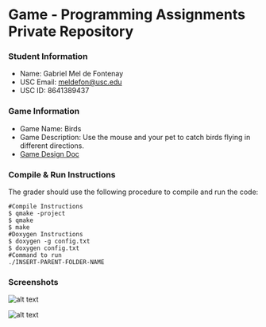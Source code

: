 # Game - Programming Assignments Private Repository
### Student Information
  + Name: Gabriel Mel de Fontenay
  + USC Email: meldefon@usc.edu
  + USC ID: 8641389437

### Game Information
  + Game Name: Birds
  + Game Description: Use the mouse and your pet to catch birds flying in different directions. 
  + [Game Design Doc](GameDesignDoc.md)


### Compile & Run Instructions
The grader should use the following procedure to compile and run the code:
```shell
#Compile Instructions
$ qmake -project
$ qmake
$ make
#Doxygen Instructions
$ doxygen -g config.txt
$ doxygen config.txt
#Command to run
./INSERT-PARENT-FOLDER-NAME
```

### Screenshots
![alt text](https://github.com/usc-csci102-spring2013/game_meldefon/blob/master/interface_shot.png?raw=true "Layout")

![alt text](https://github.com/usc-csci102-spring2013/game_meldefon/blob/master/game_shot.png?raw=true "Layout")

